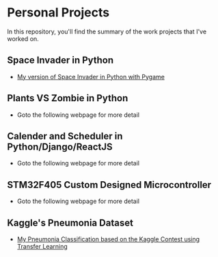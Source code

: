 # Personal Projects
In this repository, you'll find the summary of the work projects that I've worked on.

## Space Invader in Python
* [My version of Space Invader in Python with Pygame](https://github.com/vinniesun/Projects/tree/main/Personal%20Projects/Space%20Invader)

## Plants VS Zombie in Python
* Goto the following webpage for more detail

## Calender and Scheduler in Python/Django/ReactJS
* Goto the following webpage for more detail

## STM32F405 Custom Designed Microcontroller
* Goto the following webpage for more detail

## Kaggle's Pneumonia Dataset
* [My Pneumonia Classification based on the Kaggle Contest using Transfer Learning](https://github.com/vinniesun/Projects/tree/main/Personal%20Projects/Pneumonia%20Classification)
